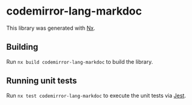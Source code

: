 # codemirror-lang-markdoc

This library was generated with [Nx](https://nx.dev).

## Building

Run `nx build codemirror-lang-markdoc` to build the library.

## Running unit tests

Run `nx test codemirror-lang-markdoc` to execute the unit tests via [Jest](https://jestjs.io).
